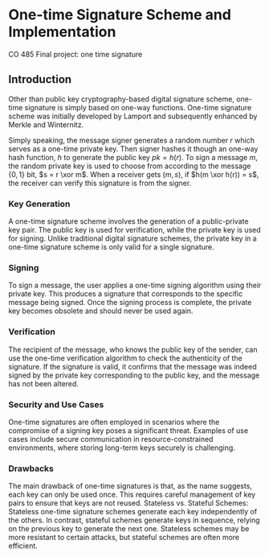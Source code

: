 # One-time Signature Scheme and Implementation
CO 485 Final project: one time signature

## Introduction
Other than public key cryptography-based digital signature scheme, one-time signature is simply based on one-way functions.
One-time signature scheme was initially developed by Lamport and subsequently enhanced by Merkle and Winternitz.

Simply speaking, the message signer generates a random number $r$ which serves as a one-time private key. Then signer hashes it though an one-way hash function, $h$ to generate the public key $pk = h(r)$. To sign a message $m$, the random private key is used to choose from according to the message $\{0,1\}$ bit, $s = r \xor m$. When a receiver gets $(m, s)$, if  $h(m \xor h(r)) = s$, the receiver can verify this signature is from the signer.

### Key Generation
A one-time signature scheme involves the generation of a public-private key pair. The public key is used for verification, while the private key is used for signing.
Unlike traditional digital signature schemes, the private key in a one-time signature scheme is only valid for a single signature.

### Signing
To sign a message, the user applies a one-time signing algorithm using their private key. This produces a signature that corresponds to the specific message being signed.
Once the signing process is complete, the private key becomes obsolete and should never be used again.

### Verification
The recipient of the message, who knows the public key of the sender, can use the one-time verification algorithm to check the authenticity of the signature.
If the signature is valid, it confirms that the message was indeed signed by the private key corresponding to the public key, and the message has not been altered.

### Security and Use Cases
One-time signatures are often employed in scenarios where the compromise of a signing key poses a significant threat.
Examples of use cases include secure communication in resource-constrained environments, where storing long-term keys securely is challenging.

### Drawbacks
The main drawback of one-time signatures is that, as the name suggests, each key can only be used once. This requires careful management of key pairs to ensure that keys are not reused.
Stateless vs. Stateful Schemes:
Stateless one-time signature schemes generate each key independently of the others. In contrast, stateful schemes generate keys in sequence, relying on the previous key to generate the next one. Stateless schemes may be more resistant to certain attacks, but stateful schemes are often more efficient.
